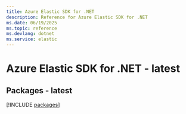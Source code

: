 ```yaml
---
title: Azure Elastic SDK for .NET
description: Reference for Azure Elastic SDK for .NET
ms.date: 06/19/2025
ms.topic: reference
ms.devlang: dotnet
ms.service: elastic
---
```

# Azure Elastic SDK for .NET - latest
## Packages - latest
[!INCLUDE [packages](elastic-index.md)]